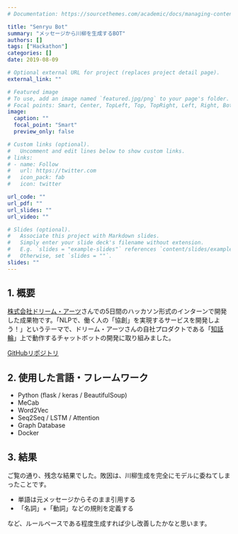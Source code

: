 ```yaml
---
# Documentation: https://sourcethemes.com/academic/docs/managing-content/

title: "Senryu Bot"
summary: "メッセージから川柳を生成するBOT"
authors: []
tags: ["Hackathon"]
categories: []
date: 2019-08-09

# Optional external URL for project (replaces project detail page).
external_link: ""

# Featured image
# To use, add an image named `featured.jpg/png` to your page's folder.
# Focal points: Smart, Center, TopLeft, Top, TopRight, Left, Right, BottomLeft, Bottom, BottomRight.
image:
  caption: ""
  focal_point: "Smart"
  preview_only: false

# Custom links (optional).
#   Uncomment and edit lines below to show custom links.
# links:
# - name: Follow
#   url: https://twitter.com
#   icon_pack: fab
#   icon: twitter

url_code: ""
url_pdf: ""
url_slides: ""
url_video: ""

# Slides (optional).
#   Associate this project with Markdown slides.
#   Simply enter your slide deck's filename without extension.
#   E.g. `slides = "example-slides"` references `content/slides/example-slides.md`.
#   Otherwise, set `slides = ""`.
slides: ""
---
```

## 1. 概要
[株式会社ドリーム・アーツ](https://www.dreamarts.co.jp/)さんでの5日間のハッカソン形式のインターンで開発した成果物です。「NLPで、働く人の「協創」を実現するサービスを開発しよう！」というテーマで、ドリーム・アーツさんの自社プロダクトである「[知話輪](https://www.chiwawa.one/)」上で動作するチャットボットの開発に取り組みました。

[GitHubリポジトリ](https://github.com/shimech/boston_terrier)

## 2. 使用した言語・フレームワーク
- Python (flask / keras / BeautifulSoup)
- MeCab
- Word2Vec
- Seq2Seq / LSTM / Attention
- Graph Database
- Docker

## 3. 結果
ご覧の通り、残念な結果でした。敗因は、川柳生成を完全にモデルに委ねてしまったことです。

- 単語は元メッセージからそのまま引用する
- 「名詞」+「動詞」などの規則を定義する

など、ルールベースである程度生成すれば少し改善したかなと思います。
